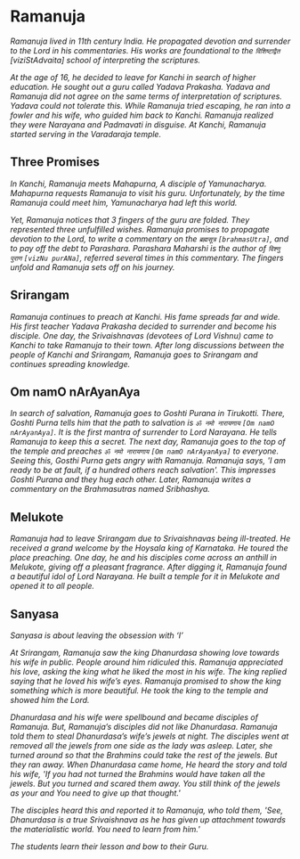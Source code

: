 # Ramanuja

<a name='ramanuja3'></a>
_Ramanuja lived in 11th century India. He propagated devotion and surrender to the Lord in his commentaries. His works are foundational to the `विशिष्टाद्वैत` [viziStAdvaita] school of interpreting the scriptures._

_At the age of 16, he decided to leave for Kanchi in search of higher education. He sought out a guru called Yadava Prakasha._
_Yadava and Ramanuja did not agree on the same terms of interpretation of scriptures. Yadava could not tolerate this._
_While Ramanuja tried escaping, he ran into a fowler and his wife, who guided him back to Kanchi._
_Ramanuja realized they were Narayana and Padmavati in disguise._
_At Kanchi, Ramanuja started serving in the Varadaraja temple._

## Three Promises

<a name='threepromises'></a>
_In Kanchi, Ramanuja meets Mahapurna, A disciple of Yamunacharya. Mahapurna requests Ramanuja to visit his guru. Unfortunately, by the time Ramanuja could meet him, Yamunacharya had left this world._

_Yet, Ramanuja notices that 3 fingers of the guru are folded. They represented three unfulfilled wishes. Ramanuja promises to propagate devotion to the Lord, to write a commentary on the `ब्रह्मसूत्र` `[brahmasUtra]`, and to pay off the debt to Parashara. Parashara Maharshi is the author of `विश्णु पुराण` `[vizNu purANa]`, referred several times in this commentary._
_The fingers unfold and Ramanuja sets off on his journey._

## Srirangam

<a name='srirangam'></a>
_Ramanuja continues to preach at Kanchi. His fame spreads far and wide. His first teacher Yadava Prakasha decided to surrender and become his disciple._
_One day, the Srivaishnavas (devotees of Lord Vishnu) came to Kanchi to take Ramanuja to their town. After long discussions between the people of Kanchi and Srirangam, Ramanuja goes to Srirangam and continues spreading knowledge._

## Om namO nArAyanAya

<a name='omnamonarayanaya'></a>
_In search of salvation, Ramanuja goes to Goshti Purana in Tirukotti. There, Goshti Purna tells him that the path to salvation is `ॐ नमो नारायणाय` `[Om namO nArAyanAya]`. It is the first mantra of surrender to Lord Narayana. He tells Ramanuja to keep this a secret._
_The next day, Ramanuja goes to the top of the temple and preaches `ॐ नमो नारायणाय` `[Om namO nArAyanAya]` to everyone. Seeing this, Gosthi Purna gets angry with Ramanuja. Ramanuja says, 'I am ready to be at fault, if a hundred others reach salvation'. This impresses Goshti Purana and they hug each other._ _Later, Ramanuja writes a commentary on the Brahmasutras named Sribhashya._

## Melukote

<a name='melukote'></a>
_Ramanuja had to leave Srirangam due to Srivaishnavas being ill-treated. He received a grand welcome by the Hoysala king of Karnataka. He toured the place preaching. One day, he and his disciples come across an anthill in Melukote, giving off a pleasant fragrance. After digging it, Ramanuja found a beautiful idol of Lord Narayana. He built a temple for it in Melukote and opened it to all people._

## Sanyasa

<a name='sanyasa'></a>
_Sanyasa is about leaving the obsession with ‘I’_

_At Srirangam, Ramanuja saw the king Dhanurdasa showing love towards his wife in public. People around him ridiculed this._
_Ramanuja appreciated his love, asking the king what he liked the most in his wife. The king replied saying that he loved his wife’s eyes._
_Ramanuja promised to show the king something which is more beautiful._
_He took the king to the temple and showed him the Lord._

_Dhanurdasa and his wife were spellbound and became disciples of Ramanuja. But, Ramanuja’s disciples did not like Dhanurdasa. Ramanuja told them to steal Dhanurdasa’s wife’s jewels at night. The disciples went at removed all the jewels from one side as the lady was asleep. Later, she turned around so that the Brahmins could take the rest of the jewels. But they ran away._
_When Dhanurdasa came home, He heard the story and told his wife, 'If you had not turned the Brahmins would have taken all the jewels. But you turned and scared them away. You still think of the jewels as your and You need to give up that thought.'_

_The disciples heard this and reported it to Ramanuja, who told them, 'See, Dhanurdasa is a true Srivaishnava as he has given up attachment towards the materialistic world. You need to learn from him.'_

_The students learn their lesson and bow to their Guru._
